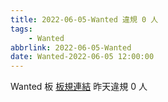 ```yaml
---
title: 2022-06-05-Wanted 違規 0 人
tags:
    - Wanted
abbrlink: 2022-06-05-Wanted
date: Wanted-2022-06-05 12:00:00
---
```

Wanted 板 [板規連結](https://www.ptt.cc/bbs/Wanted/M.1608829773.A.D3B.html)
昨天違規 0 人
